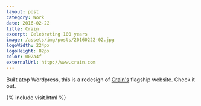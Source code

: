 ```yaml
---
layout: post
category: Work
date: 2016-02-22
title: Crain
excerpt: Celebrating 100 years
image: /assets/img/posts/20160222-02.jpg
logoWidth: 224px
logoHeight: 82px
color: 002a4f
externalUrl: http://www.crain.com
---
```


Built atop Wordpress, this is a redesign of [Crain's](http://www.crain.com) flagship website. Check it out.

{% include visit.html %}

